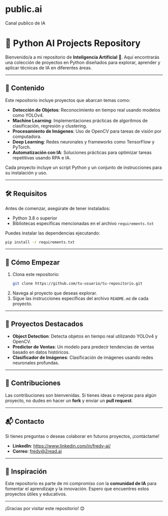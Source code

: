 # public.ai
Canal publico de IA

# 🚀 Python AI Projects Repository

Bienvenido/a a mi repositorio de **Inteligencia Artificial** 🎉. Aquí encontrarás una colección de proyectos en Python diseñados para explorar, aprender y aplicar técnicas de IA en diferentes áreas.

---

## 📂 Contenido

Este repositorio incluye proyectos que abarcan temas como:

- **Detección de Objetos**: Reconocimiento en tiempo real usando modelos como YOLOv4.
- **Machine Learning**: Implementaciones prácticas de algoritmos de clasificación, regresión y clustering.
- **Procesamiento de Imágenes**: Uso de OpenCV para tareas de visión por computadora.
- **Deep Learning**: Redes neuronales y frameworks como TensorFlow y PyTorch.
- **Automatización con IA**: Soluciones prácticas para optimizar tareas repetitivas usando RPA e IA.

Cada proyecto incluye un script Python y un conjunto de instrucciones para su instalación y uso.

---

## 🛠 Requisitos

Antes de comenzar, asegúrate de tener instalados:

- Python 3.8 o superior
- Bibliotecas específicas mencionadas en el archivo `requirements.txt`

Puedes instalar las dependencias ejecutando:

```bash
pip install -r requirements.txt
```

---

## 🚀 Cómo Empezar

1. Clona este repositorio:
   ```bash
   git clone https://github.com/tu-usuario/tu-repositorio.git
   ```
2. Navega al proyecto que deseas explorar.
3. Sigue las instrucciones específicas del archivo `README.md` de cada proyecto.

---

## 🌟 Proyectos Destacados

- **Object Detection**: Detecta objetos en tiempo real utilizando YOLOv4 y OpenCV.
- **Predictor de Ventas**: Un modelo para predecir tendencias de ventas basado en datos históricos.
- **Clasificador de Imágenes**: Clasificación de imágenes usando redes neuronales profundas.

---

## 🤝 Contribuciones

Las contribuciones son bienvenidas. Si tienes ideas o mejoras para algún proyecto, no dudes en hacer un **fork** y enviar un **pull request**.

---

## 📬 Contacto

Si tienes preguntas o deseas colaborar en futuros proyectos, ¡contáctame!

- **LinkedIn**: https://www.linkedin.com/in/fredy-ai/
- **Correo**: fredy@2read.ai

---

## 🧠 Inspiración

Este repositorio es parte de mi compromiso con la **comunidad de IA** para fomentar el aprendizaje y la innovación. Espero que encuentres estos proyectos útiles y educativos.

---

¡Gracias por visitar este repositorio! 😊
